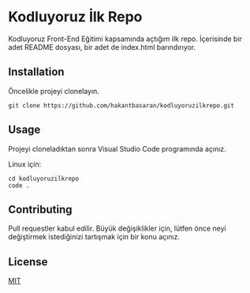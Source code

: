# Kodluyoruz İlk Repo
Kodluyoruz Front-End Eğitimi kapsamında açtığım ilk repo. İçerisinde bir adet README dosyası, bir adet de index.html barındırıyor.

## Installation
Öncelikle projeyi clonelayın.

```
git clone https://github.com/hakantbasaran/kodluyoruzilkrepo.git
```
## Usage
Projeyi cloneladıktan sonra Visual Studio Code programında açınız.

Linux için:
```
cd kodluyoruzilkrepo
code .
```
## Contributing
Pull requestler kabul edilir. Büyük değişiklikler için, lütfen önce neyi değiştirmek istediğinizi tartışmak için bir konu açınız.

## License
[MIT](https://choosealicense.com/licenses/mit/)

